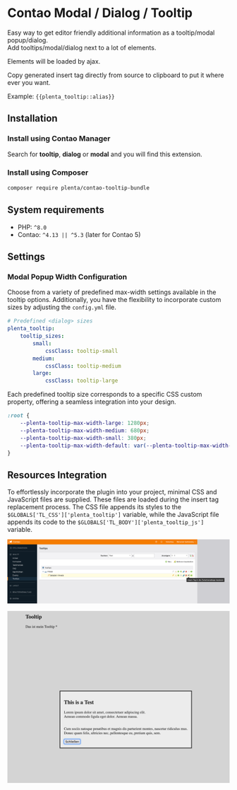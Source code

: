 # Contao Modal / Dialog / Tooltip 

Easy way to get editor friendly additional information as a tooltip/modal popup/dialog.  
Add tooltips/modal/dialog next to a lot of elements.  

Elements will be loaded by ajax.


Copy generated insert tag directly from source to clipboard to put it where ever you want.

Example: ```{{plenta_tooltip::alias}}```

## Installation

### Install using Contao Manager

Search for **tooltip**, **dialog** or **modal** and you will find this extension.

### Install using Composer

```bash
composer require plenta/contao-tooltip-bundle
```

## System requirements

- PHP: `^8.0`
- Contao: `^4.13 || ^5.3` (later for Contao 5)

## Settings
### Modal Popup Width Configuration
Choose from a variety of predefined max-width settings available in the tooltip options. Additionally, you have the flexibility to incorporate custom sizes by adjusting the `config.yml` file.
```yaml
# Predefined <dialog> sizes
plenta_tooltip:
    tooltip_sizes:
        small:
            cssClass: tooltip-small
        medium:
            cssClass: tooltip-medium
        large:
            cssClass: tooltip-large
```
Each predefined tooltip size corresponds to a specific CSS custom property, offering a seamless integration into your design.
```scss
:root {
    --plenta-tooltip-max-width-large: 1280px;
    --plenta-tooltip-max-width-medium: 680px;
    --plenta-tooltip-max-width-small: 380px;
    --plenta-tooltip-max-width-default: var(--plenta-tooltip-max-width-medium);
}
```

## Resources Integration
To effortlessly incorporate the plugin into your project, minimal CSS and JavaScript files are supplied. These files are loaded during the insert tag replacement process. The CSS file appends its styles to the `$GLOBALS['TL_CSS']['plenta_tooltip']` variable, while the JavaScript file appends its code to the `$GLOBALS['TL_BODY']['plenta_tooltip_js']` variable.

![Contao tooltip rxample](docs/images/example.png)

![Popup example](docs/images/modal-dialog.png)